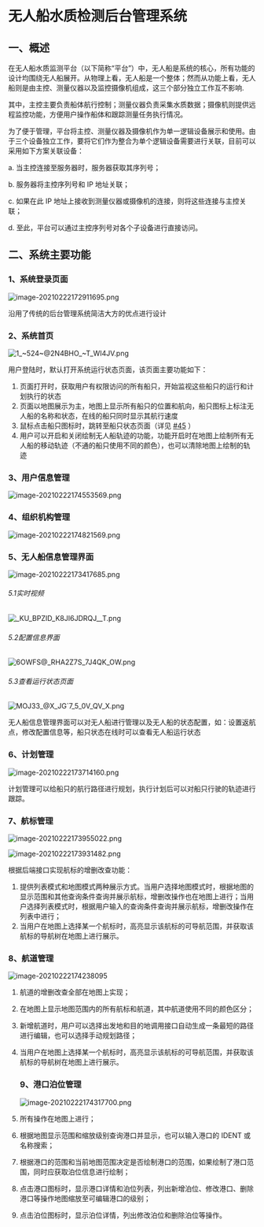 # 无人船水质检测后台管理系统

## 一、概述

在无人船水质监测平台（以下简称“平台”）中，无人船是系统的核心，所有功能的设计均围绕无人船展开。从物理上看，无人船是一个整体；然而从功能上看，无人船则是由主控、测量仪器以及监控摄像机组成，这三个部分独立工作互不影响.

其中，主控主要负责船体航行控制；测量仪器负责采集水质数据；摄像机则提供远程监控功能，方便用户操作船体和跟踪测量任务执行情况。

为了便于管理，平台将主控、测量仪器及摄像机作为单一逻辑设备展示和使用。由于三个设备独立工作，要将它们作为整合为单个逻辑设备需要进行关联，目前可以采用如下方案关联设备：

a. 当主控连接至服务器时，服务器获取其序列号；

b. 服务器将主控序列号和 IP 地址关联；

c. 如果在此 IP 地址上接收到测量仪器或摄像机的连接，则将这些连接与主控关联；

d. 至此，平台可以通过主控序列号对各个子设备进行直接访问。

## 二、系统主要功能

### 1、系统登录页面

![image-20210222172911695.png](https://i.loli.net/2021/02/26/ExFhRdH7VCPML2b.png)

沿用了传统的后台管理系统简洁大方的优点进行设计

### 2、系统首页

![1_~524~@2N4BHO_~T_WI4JV.png](https://i.loli.net/2021/02/26/ELriwlxeYFW6XAj.png)

用户登陆时，默认打开系统运行状态页面，该页面主要功能如下：

1. 页面打开时，获取用户有权限访问的所有船只，开始监视这些船只的运行和计划执行的状态
2. 页面以地图展示为主，地图上显示所有船只的位置和航向，船只图标上标注无人船的名称和状态，在线的船只同时显示其航行速度
3. 鼠标点击船只图标时，跳转至船只状态页面（详见 [#45](https://dev.azure.com/ritju/96a77b14-f2e7-4bd6-aa89-5d16b8644e99/_workitems/edit/45) ）
4. 用户可以开启和关闭绘制无人船轨迹的功能，功能开启时在地图上绘制所有无人船的移动轨迹（不通的船只使用不同的颜色），也可以清除地图上绘制的轨迹

### 3、用户信息管理

![image-20210222174553569.png](https://i.loli.net/2021/02/26/94i36lYhgIFxDQA.png)

### 4、组织机构管理

![image-20210222174821569.png](https://i.loli.net/2021/02/26/jlNODpvwdihs9IF.png)

### 5、无人船信息管理界面

![image-20210222173417685.png](https://i.loli.net/2021/02/26/m9hXZiJ1LtgEsKn.png)

###### 5.1实时视频

![_KU_BPZID_K8JI6JDRQJ__T.png](https://i.loli.net/2021/02/26/5IyxtLNmg9PQT3l.png)

###### 5.2配置信息界面

![6OWFS@_RHA2Z7S_7J4QK_OW.png](https://i.loli.net/2021/02/26/tINucC76YPKLbWr.png)

###### 5.3查看运行状态页面

![MOJ33_@X_JG`7_5_0V_QV_X.png](https://i.loli.net/2021/02/26/cXYV4qOKkN1pIRw.png)



无人船信息管理界面可以对无人船进行管理以及无人船的状态配置，如：设置返航点，修改配置信息等，船只状态在线时可以查看无人船运行状态

### 6、计划管理

![image-20210222173714160.png](https://i.loli.net/2021/02/26/QweGMPBFZDRtAk4.png)

计划管理可以给船只的航行路径进行规划，执行计划后可以对船只行驶的轨迹进行跟踪。

### 7、航标管理

![image-20210222173955022.png](https://i.loli.net/2021/02/26/Sa5eHiKc1JEqbXT.png)

![image-20210222173931482.png](https://i.loli.net/2021/02/26/4QO5Fri6nB32mZc.png)

根据后端接口实现航标的增删改查功能：

1. 提供列表模式和地图模式两种展示方式。当用户选择地图模式时，根据地图的显示范围和其他查询条件查询并展示航标，增删改操作也在地图上进行；当用户选择列表模式时，根据用户输入的查询条件查询并展示航标，增删改操作在列表中进行；
2. 当用户在地图上选择某一个航标时，高亮显示该航标的可导航范围，并获取该航标的导航树在地图上进行展示。

### 8、航道管理

![image-20210222174238095](C:\Users\lixiaoyao\AppData\Roaming\Typora\typora-user-images\image-20210222174238095.png)

1. 航道的增删改查全部在地图上实现；

2. 在地图上显示地图范围内的所有航标和航道，其中航道使用不同的颜色区分；

3. 新增航道时，用户可以选择出发地和目的地调用接口自动生成一条最短的路径进行编辑，也可以选择手动规划路径；

4. 当用户在地图上选择某一个航标时，高亮显示该航标的可导航范围，并获取该航标的导航树在地图上进行展示。

   ### 9、港口泊位管理

   ![image-20210222174317700.png](https://i.loli.net/2021/02/26/3EZvNKQz8n1JLDR.png)

5. 所有操作在地图上进行；
6. 根据地图显示范围和缩放级别查询港口并显示，也可以输入港口的 IDENT 或名称搜索；
7. 根据港口的范围和当前地图范围决定是否绘制港口的范围，如果绘制了港口范围，同时应获取泊位信息进行绘制；
8. 点击港口图标时，显示港口详情和泊位列表，列出新增泊位、修改港口、删除港口等操作地图缩放至可编辑港口的级别；
9. 点击泊位图标时，显示泊位详情，列出修改泊位和删除泊位等操作。
